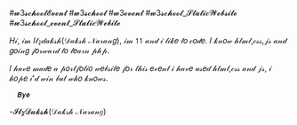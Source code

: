 #𝔀3𝓼𝓬𝓱𝓸𝓸𝓵𝓔𝓿𝓮𝓷𝓽  #𝔀3𝓼𝓬𝓱𝓸𝓸𝓵  #𝔀3𝓮𝓿𝓮𝓷𝓽  #𝔀3𝓼𝓬𝓱𝓸𝓸𝓵_𝓢𝓽𝓪𝓽𝓲𝓬𝓦𝓮𝓫𝓼𝓲𝓽𝓮  #𝔀3𝓼𝓬𝓱𝓸𝓸𝓵_𝓮𝓿𝓮𝓷𝓽_𝓢𝓽𝓪𝓽𝓲𝓬𝓦𝓮𝓫𝓲𝓽𝓮
 
𝐻𝒾, 𝒾𝓂  𝐼𝓉𝓏𝒹𝒶𝓀𝓈𝒽(𝒟𝒶𝓀𝓈𝒽 𝒩𝒶𝓇𝒶𝓃𝑔), 𝒾𝓂 𝟣𝟣 𝒶𝓃𝒹 𝒾 𝓁𝒾𝓀𝑒 𝓉𝑜 𝒸𝑜𝒹𝑒. 𝐼 𝓀𝓃𝑜𝓌 𝒽𝓉𝓂𝓁,𝒸𝓈𝓈,𝒿𝓈 𝒶𝓃𝒹 𝑔𝑜𝒾𝓃𝑔 𝒻𝑜𝓇𝓌𝒶𝓇𝒹 𝓉𝑜 𝓁𝑒𝒶𝓇𝓃 𝓅𝒽𝓅.
 
𝐼 𝒽𝒶𝓋𝑒 𝓂𝒶𝒹𝑒 𝒶 𝓅𝑜𝓇𝓉𝒻𝑜𝓁𝒾𝑜 𝓌𝑒𝒷𝓈𝒾𝓉𝑒 𝒻𝑜𝓇 𝓉𝒽𝒾𝓈 𝑒𝓋𝑒𝓃𝓉 𝒾 𝒽𝒶𝓋𝑒 𝓊𝓈𝑒𝒹 𝒽𝓉𝓂𝓁,𝒸𝓈𝓈 𝒶𝓃𝒹 𝒿𝓈, 𝒾 𝒽𝑜𝓅𝑒 𝒾'𝒹 𝓌𝒾𝓃 𝒷𝓊𝓉 𝓌𝒽𝑜 𝓀𝓃𝑜𝓌𝓈.
  
      𝑩𝒚𝒆
  
    
-𝓘𝓽𝔃𝓓𝓪𝓴𝓼𝓱(𝒟𝒶𝓀𝓈𝒽 𝒩𝒶𝓇𝒶𝓃𝑔)
